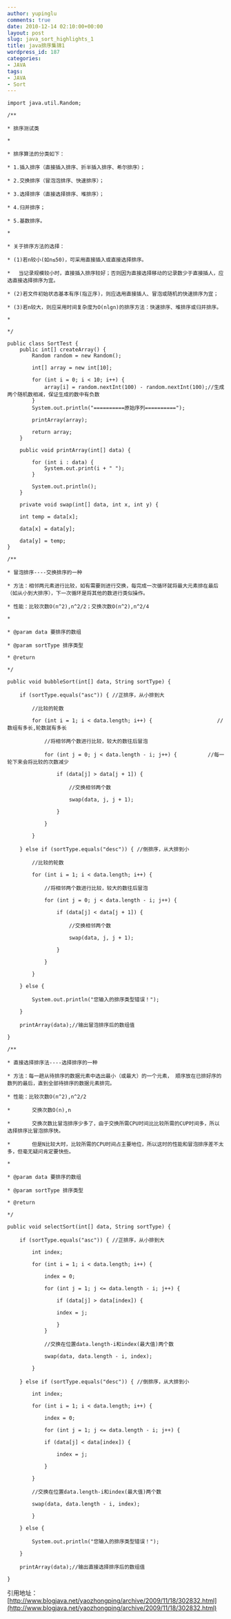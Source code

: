 ```yaml
---
author: yupinglu
comments: true
date: 2010-12-14 02:10:00+00:00
layout: post
slug: java_sort_highlights_1
title: java排序集锦1
wordpress_id: 187
categories:
- JAVA
tags:
- JAVA
- Sort
---
```


	import java.util.Random;
	
	/**
	
	* 排序测试类
	
	*
	
	* 排序算法的分类如下：
	
	* 1.插入排序（直接插入排序、折半插入排序、希尔排序）；
	
	* 2.交换排序（冒泡泡排序、快速排序）；
	
	* 3.选择排序（直接选择排序、堆排序）；
	
	* 4.归并排序；
	
	* 5.基数排序。
	
	*
	
	* 关于排序方法的选择：
	
	* (1)若n较小(如n≤50)，可采用直接插入或直接选择排序。
	
	* 　当记录规模较小时，直接插入排序较好；否则因为直接选择移动的记录数少于直接插人，应选直接选择排序为宜。
	
	* (2)若文件初始状态基本有序(指正序)，则应选用直接插人、冒泡或随机的快速排序为宜；
	
	* (3)若n较大，则应采用时间复杂度为O(nlgn)的排序方法：快速排序、堆排序或归并排序。
	
	*
	
	*/
	
	public class SortTest {
		public int[] createArray() {
			Random random = new Random();
			
			int[] array = new int[10];
			
			for (int i = 0; i < 10; i++) {
				array[i] = random.nextInt(100) - random.nextInt(100);//生成两个随机数相减，保证生成的数中有负数
			}
			System.out.println("==========原始序列==========");
			
			printArray(array);
			
			return array;
		}
		
		public void printArray(int[] data) {
		
			for (int i : data) {
				System.out.print(i + " ");
			}
			
			System.out.println();
		}
		
		private void swap(int[] data, int x, int y) {
		
		int temp = data[x];
		
		data[x] = data[y];
		
		data[y] = temp;
	}
	
	/**
	
	* 冒泡排序----交换排序的一种
	
	* 方法：相邻两元素进行比较，如有需要则进行交换，每完成一次循环就将最大元素排在最后（如从小到大排序），下一次循环是将其他的数进行类似操作。
	
	* 性能：比较次数O(n^2),n^2/2；交换次数O(n^2),n^2/4
	
	*
	
	* @param data 要排序的数组
	
	* @param sortType 排序类型
	
	* @return
	
	*/
	
	public void bubbleSort(int[] data, String sortType) {
	
		if (sortType.equals("asc")) { //正排序，从小排到大
		
			//比较的轮数
			
			for (int i = 1; i < data.length; i++) {                     //数组有多长,轮数就有多长
			
				//将相邻两个数进行比较，较大的数往后冒泡
				
				for (int j = 0; j < data.length - i; j++) {          //每一轮下来会将比较的次数减少
				
					if (data[j] > data[j + 1]) {
					
						//交换相邻两个数
						
						swap(data, j, j + 1);
					
					}
					
				}
			
			}
		
		} else if (sortType.equals("desc")) { //倒排序，从大排到小
		
			//比较的轮数
			
			for (int i = 1; i < data.length; i++) {
			
				//将相邻两个数进行比较，较大的数往后冒泡
				
				for (int j = 0; j < data.length - i; j++) {
				
					if (data[j] < data[j + 1]) {
					
						//交换相邻两个数
						
						swap(data, j, j + 1);
					
					}
				
				}
				
			}
		
		} else {
		
			System.out.println("您输入的排序类型错误！");
		
		}
		
		printArray(data);//输出冒泡排序后的数组值
	
	}
	
	/**
	
	* 直接选择排序法----选择排序的一种
	
	* 方法：每一趟从待排序的数据元素中选出最小（或最大）的一个元素， 顺序放在已排好序的数列的最后，直到全部待排序的数据元素排完。
	
	* 性能：比较次数O(n^2),n^2/2
	
	*       交换次数O(n),n
	
	*       交换次数比冒泡排序少多了，由于交换所需CPU时间比比较所需的CUP时间多，所以选择排序比冒泡排序快。
	
	*       但是N比较大时，比较所需的CPU时间占主要地位，所以这时的性能和冒泡排序差不太多，但毫无疑问肯定要快些。
	
	*
	
	* @param data 要排序的数组
	
	* @param sortType 排序类型
	
	* @return
	
	*/
	
	public void selectSort(int[] data, String sortType) {
	
		if (sortType.equals("asc")) { //正排序，从小排到大
		
			int index;
			
			for (int i = 1; i < data.length; i++) {
			
				index = 0;
				
				for (int j = 1; j <= data.length - i; j++) {
				
					if (data[j] > data[index]) {
					
					index = j;
				
					}
				}
			
				//交换在位置data.length-i和index(最大值)两个数
				
				swap(data, data.length - i, index);
				
			}
			
		} else if (sortType.equals("desc")) { //倒排序，从大排到小
		
			int index;
			
			for (int i = 1; i < data.length; i++) {
			
				index = 0;
				
				for (int j = 1; j <= data.length - i; j++) {
				
				if (data[j] < data[index]) {
				
					index = j;
				
				}
			
			}
			
			//交换在位置data.length-i和index(最大值)两个数
			
			swap(data, data.length - i, index);
			
			}
		
		} else {
		
			System.out.println("您输入的排序类型错误！");
		
		}
		
		printArray(data);//输出直接选择排序后的数组值
	
	}

引用地址：[http://www.blogjava.net/yaozhongping/archive/2009/11/18/302832.html](http://www.blogjava.net/yaozhongping/archive/2009/11/18/302832.html)
